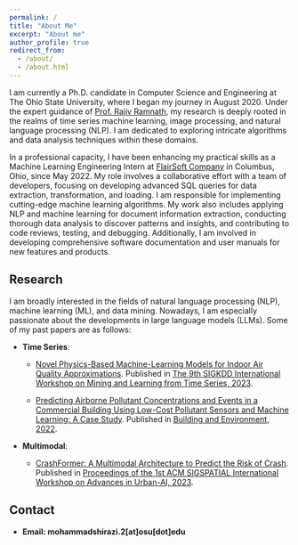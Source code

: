 ```yaml
---
permalink: /
title: "About Me"
excerpt: "About me"
author_profile: true
redirect_from: 
  - /about/
  - /about.html
---
```


I am currently a Ph.D. candidate in Computer Science and Engineering at The Ohio State University, where I began my journey in August 2020. Under the expert guidance of [Prof. Rajiv Ramnath](http://web.cse.ohio-state.edu/~ramnath.6/), my research is deeply rooted in the realms of time series machine learning, image processing, and natural language processing (NLP). I am dedicated to exploring intricate algorithms and data analysis techniques within these domains.

In a professional capacity, I have been enhancing my practical skills as a Machine Learning Engineering Intern at [FlairSoft Company](https://flairsoft.net/) in Columbus, Ohio, since May 2022. My role involves a collaborative effort with a team of developers, focusing on developing advanced SQL queries for data extraction, transformation, and loading. I am responsible for implementing cutting-edge machine learning algorithms. My work also includes applying NLP and machine learning for document information extraction, conducting thorough data analysis to discover patterns and insights, and contributing to code reviews, testing, and debugging. Additionally, I am involved in developing comprehensive software documentation and user manuals for new features and products.


Research
------
I am broadly interested in the fields of natural language processing (NLP), machine learning (ML), and data mining. Nowadays, I am especially passionate about the developments in large language models (LLMs). Some of my past papers are as follows:

* **Time Series**:
  * [Novel Physics-Based Machine-Learning Models for Indoor Air Quality Approximations](https://arxiv.org/abs/2308.01438). Published in [The 9th SIGKDD International Workshop on Mining and Learning from Time Series, 2023](https://kdd-milets.github.io/milets2023/).

  * [Predicting Airborne Pollutant Concentrations and Events in a Commercial Building Using Low-Cost Pollutant Sensors and Machine Learning: A Case Study](https://www.sciencedirect.com/science/article/pii/S0360132322000816). Published in [Building and Environment, 2022](https://www.sciencedirect.com/journal/building-and-environment).


* **Multimodal**:

  <!-- * [DocParseNet: Advanced Semantic Segmentation and OCR Embeddings for Efficient Scanned Document Annotation](). Submitted in CVPR -->

  * [CrashFormer: A Multimodal Architecture to Predict the Risk of Crash](https://dl.acm.org/doi/pdf/10.1145/3615900.3628769). Published in [Proceedings of the 1st ACM SIGSPATIAL International Workshop on Advances in Urban-AI, 2023](https://dl.acm.org/doi/proceedings/10.1145/3615900).









Contact
------
* **Email: mohammadshirazi.2[at]osu[dot]edu**
